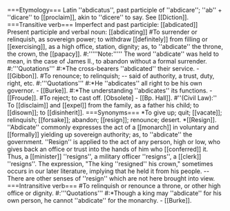 ===Etymology===
Latin ''abdicatus'', past participle of ''abdicare''; ''ab'' + ''dicare'' to [[proclaim]], akin to ''dicere'' to say. See [[Diction]].
===Transitive verb===
Imperfect and past participle: [[abdicated]]<br>
Present participle and verbal noun: [[abdicating]]
#To surrender or relinquish, as sovereign power; to withdraw [[definitely]] from filling or [[exercising]], as a high office, station, dignity; as, to ''abdicate'' the throne, the crown, the [[papacy]].
#:'''''Note:''''' The word ''abdicate'' was held to mean, in the case of James II., to abandon without a formal surrender.
#:'''Quotations'''
#:*The cross-bearers ''abdicated'' their service. - [[Gibbon]].
#To renounce; to relinquish; -- said of authority, a trust, duty, right, etc.
#:'''Quotations'''
#:*He ''abdicates'' all right to be his own governor. - [[Burke]].
#:*The understanding ''abdicates'' its functions. - [[Froude]].
#To reject; to cast off. [Obsolete] - [[Bp. Hall]].
#''(Civil Law):'' To [[disclaim]] and [[expel]] from the family, as a father his child; to [[disown]]; to [[disinherit]].
===Synonyms===
*To give up; quit; [[vacate]]; relinquish; [[forsake]]; abandon; [[resign]]; renounce; desert.
*[[Resign]]. ''Abdicate'' commonly expresses the act of a [[monarch]] in voluntary and [[formally]] yielding up sovereign authority; as, to ''abdicate'' the government. ''Resign'' is applied to the act of any person, high or low, who gives back an office or trust into the hands of him who [[conferred]] it. Thus, a [[minister]] ''resigns'', a military officer ''resigns'', a [[clerk]] ''resigns''. The expression, "The king ''resigned'' his crown," sometimes occurs in our later literature, implying that he held it from his people. -- There are other senses of ''resign'' which are not here brought into view.
===Intransitive verb===
#To relinquish or renounce a throne, or other high office or dignity.
#:'''Quotations'''
#:*Though a king may ''abdicate'' for his own person, he cannot ''abdicate'' for the monarchy. - [[Burke]].
